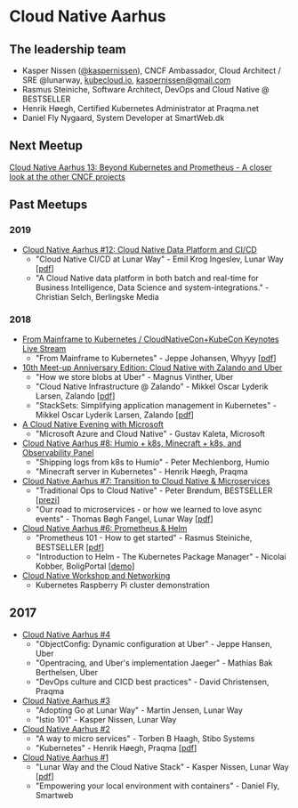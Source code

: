 # Cloud Native Aarhus

## The leadership team

 - Kasper Nissen ([@kaspernissen](https://github.com/kaspernissen)), CNCF Ambassador, Cloud Architect / SRE @lunarway, [kubecloud.io](https://kubecloud.io), kaspernissen@gmail.com
 - Rasmus Steiniche, Software Architect, DevOps and Cloud Native @ BESTSELLER
 - Henrik Høegh, Certified Kubernetes Administrator at Praqma.net
 - Daniel Fly Nygaard, System Developer at SmartWeb.dk

## Next Meetup

[Cloud Native Aarhus 13: Beyond Kubernetes and Prometheus - A closer look at the other CNCF projects](https://www.meetup.com/Cloud-Native-Aarhus/events/257138158/)

## Past Meetups
### 2019

* [Cloud Native Aarhus #12: Cloud Native Data Platform and CI/CD](https://www.meetup.com/Cloud-Native-Aarhus/events/257106811/)  
  * "Cloud Native CI/CD at Lunar Way" - Emil Krog Ingeslev, Lunar Way [[pdf](2019/cloud-native-aarhus-12/cloud-native-ci-cd-talk/slides.pdf)]
  *  "A Cloud Native data platform in both batch and real-time for Business Intelligence, Data Science and system-integrations." - Christian Selch, Berlingske Media

### 2018
* [From Mainframe to Kubernetes / CloudNativeCon+KubeCon Keynotes Live Stream](https://www.meetup.com/Cloud-Native-Aarhus/events/256345753/)  
  * "From Mainframe to Kubernetes" - Jeppe Johansen, Whyyy [[pdf](2018/cloud-native-aarhus-11/From-Mainframe-to-Kubernetes.pdf)]
* [10th Meet-up Anniversary Edition: Cloud Native with Zalando and Uber](https://www.meetup.com/Cloud-Native-Aarhus/events/255632833/)  
  * "How we store blobs at Uber" - Magnus Vinther, Uber
  * "Cloud Native Infrastructure @ Zalando" - Mikkel Oscar Lyderik Larsen, Zalando [[pdf](2018/cloud-native-aarhus-10/cloudnative-infrastructure-zalando.pdf)]
  * "StackSets: Simplifying application management in Kubernetes" - Mikkel Oscar Lyderik Larsen, Zalando [[pdf](2018/cloud-native-aarhus-10/stacksets-simplifying-application-management-in-kubernetes.pdf)]
* [A Cloud Native Evening with Microsoft](https://www.meetup.com/Cloud-Native-Aarhus/events/253946193/)  
  * "Microsoft Azure and Cloud Native" - Gustav Kaleta, Microsoft  
* [Cloud Native Aarhus #8: Humio + k8s, Minecraft + k8s, and Observability Panel](https://www.meetup.com/Cloud-Native-Aarhus/events/251508540/)  
  * "Shipping logs from k8s to Humio" - Peter Mechlenborg, Humio
  * "Minecraft server in Kubernetes" - Henrik Høegh, Praqma 
* [Cloud Native Aarhus #7: Transition to Cloud Native & Microservices](https://www.meetup.com/Cloud-Native-Aarhus/events/248922498/)  
  * "Traditional Ops to Cloud Native" - Peter Brøndum, BESTSELLER [[prezi](https://prezi.com/view/A8sHVtCE0B3VGWPmGP8k/)]
  * "Our road to microservices - or how we learned to love async events" - Thomas Bøgh Fangel, Lunar Way [[pdf](2018/cloud-native-aarhus-7/from-rails-monolith-to-microservices.pdf)]
* [Cloud Native Aarhus #6: Prometheus & Helm](https://www.meetup.com/Cloud-Native-Aarhus/events/246895606/)  
  * "Prometheus 101 - How to get started" - Rasmus Steiniche, BESTSELLER [[pdf](2018/cloud-native-aarhus-6/prometheus-101-How-to-get-started.pdf)]
  * "Introduction to Helm - The Kubernetes Package Manager" - Nicolai Kobber, BoligPortal [[demo](https://github.com/nkobber/helm-demo)]
* [Cloud Native Workshop and Networking](https://www.meetup.com/Cloud-Native-Aarhus/events/246454051/)
  * Kubernetes Raspberry Pi cluster demonstration

## 2017
* [Cloud Native Aarhus #4](https://www.meetup.com/Cloud-Native-Aarhus/events/244655197/)
  * "ObjectConfig: Dynamic configuration at Uber" - Jeppe Hansen, Uber
  * "Opentracing, and Uber's implementation Jaeger" - Mathias Bak Berthelsen, Uber  
  * "DevOps culture and CICD best practices" - David Christensen, Praqma
* [Cloud Native Aarhus #3](https://www.meetup.com/Cloud-Native-Aarhus/events/243542472/)
  * "Adopting Go at Lunar Way" - Martin Jensen, Lunar Way
  * "Istio 101" - Kasper Nissen, Lunar Way 
* [Cloud Native Aarhus #2](https://www.meetup.com/Cloud-Native-Aarhus/events/240929562/)
  * "A way to micro services" - Torben B Haagh, Stibo Systems
  * "Kubernetes" - Henrik Høegh, Praqma [[pdf](2017/cloud-native-aarhus-2/an-introduction-to-Kubernetes.pdf)]
* [Cloud Native Aarhus #1](https://www.meetup.com/Cloud-Native-Aarhus/events/239352311/)
  * "Lunar Way and the Cloud Native Stack" - Kasper Nissen, Lunar Way [[pdf](2017/cloud-native-aarhus-1/lunar-way-cloud-native-aarhus-may-2017.pdf)]
  * "Empowering your local environment with containers" - Daniel Fly, Smartweb
